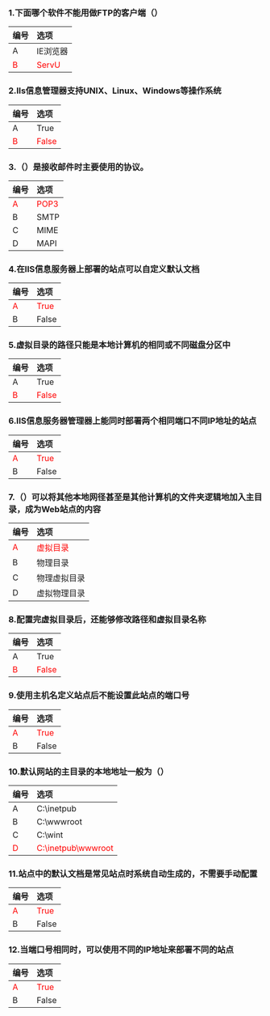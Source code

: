 ### 1.下面哪个软件不能用做FTP的客户端（）
|编号|选项|
|:-|:-|
|A|IE浏览器|
|<font color="red">B</font>|<font color="red">ServU</font>|

### 2.IIs信息管理器支持UNIX、Linux、Windows等操作系统
|编号|选项|
|:-|:-|
|A|True|
|<font color="red">B</font>|<font color="red">False</font>|

### 3.（）是接收邮件时主要使用的协议。
|编号|选项|
|:-|:-|
|<font color="red">A</font>|<font color="red">POP3</font>|
|B|SMTP|
|C|MIME|
|D|MAPI|

### 4.在IIS信息服务器上部署的站点可以自定义默认文档
|编号|选项|
|:-|:-|
|<font color="red">A</font>|<font color="red">True</font>|
|B|False|

### 5.虚拟目录的路径只能是本地计算机的相同或不同磁盘分区中
|编号|选项|
|:-|:-|
|A|True|
|<font color="red">B</font>|<font color="red">False</font>|

### 6.IIS信息服务器管理器上能同时部署两个相同端口不同IP地址的站点
|编号|选项|
|:-|:-|
|<font color="red">A</font>|<font color="red">True</font>|
|B|False|

### 7.（）可以将其他本地网径甚至是其他计算机的文件夹逻辑地加入主目录，成为Web站点的内容
|编号|选项|
|:-|:-|
|<font color="red">A</font>|<font color="red">虚拟目录</font>|
|B|物理目录|
|C|物理虚拟目录|
|D|虚拟物理目录|

### 8.配置完虚拟目录后，还能够修改路径和虚拟目录名称
|编号|选项|
|:-|:-|
|A|True|
|<font color="red">B</font>|<font color="red">False</font>|

### 9.使用主机名定义站点后不能设置此站点的端口号
|编号|选项|
|:-|:-|
|<font color="red">A</font>|<font color="red">True</font>|
|B|False|

### 10.默认网站的主目录的本地地址一般为（）
|编号|选项|
|:-|:-|
|A|C:\\inetpub|
|B|C:\\wwwroot|
|C|C:\\wint|
|<font color="red">D</font>|<font color="red">C:\\inetpub\wwwroot</font>|

### 11.站点中的默认文档是常见站点时系统自动生成的，不需要手动配置
|编号|选项|
|:-|:-|
|<font color="red">A</font>|<font color="red">True</font>|
|B|False|

### 12.当端口号相同时，可以使用不同的IP地址来部署不同的站点
|编号|选项|
|:-|:-|
|<font color="red">A</font>|<font color="red">True</font>|
|B|False|


